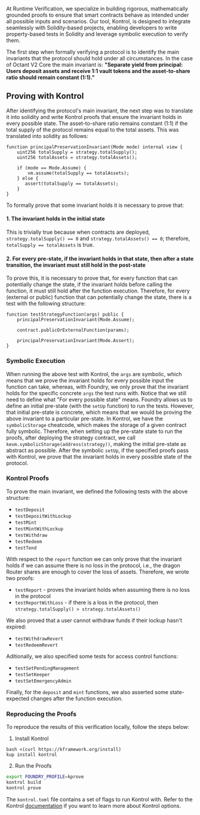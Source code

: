 At Runtime Verification, we specialize in building rigorous, mathematically grounded proofs to ensure that smart contracts behave as intended under all possible inputs and scenarios. Our tool, Kontrol, is designed to integrate seamlessly with Solidity-based projects, enabling developers to write property-based tests in Solidity and leverage symbolic execution to verify them.

The first step when formally verifying a protocol is to identify the main invariants that the protocol should hold under all circumstances. In the case of Octant V2 Core the main invariant is: 
**"Separate yield from principal: Users deposit assets and receive 1:1 vault tokens and the asset-to-share ratio should remain constant (1:1)."**

## Proving with  Kontrol
After identifying the protocol's main invariant, the next step was to translate it into solidity and write Kontrol proofs that ensure the invariant holds in every possible state. The asset-to-share ratio remains constant (1:1) if the total supply of the protocol remains equal to the total assets. This was translated into solidity as follows:

```solidity
function principalPreservationInvariant(Mode mode) internal view {
    uint256 totalSupply = strategy.totalSupply();
    uint256 totalAssets = strategy.totalAssets();

    if (mode == Mode.Assume) {
        vm.assume(totalSupply == totalAssets);
    } else {
       assert(totalSupply == totalAssets);
    }
}
```

To formally prove that some invariant holds it is necessary to prove that:

#### 1. The invariant holds in the initial state
This is trivially true because when contracts are deployed, `strategy.totalSupply() == 0` and `strategy.totalAssets() == 0`; therefore, `totalSupply == totalAssets` is true.
#### 2. For every pre-state, if the invariant holds in that state, then after a state transition, the invariant must still hold in the post-state
To prove this, it is necessary to prove that, for every function that can potentially change the state, if the invariant holds before calling the function, it must still hold after the function execution. Therefore, for every (external or public) function that can potentially change the state, there is a test with the following structure:

```solidity
function testStrategyFunction(args) public {
    principalPreservationInvariant(Mode.Assume);

    contract.publicOrExternalFunction(params);

    principalPreservationInvariant(Mode.Assert);
}
```
### Symbolic Execution
When running the above test with Kontrol, the `args` are symbolic, which means that we prove the invariant holds for every possible input the function can take, whereas, with Foundry, we only prove that the invariant holds for the specific concrete `args` the test runs with. 
Notice that we still need to define what "For every possible state" means. Foundry allows us to define an initial pre-state (with the `setUp` function) to run the tests. However, that initial pre-state is concrete, which means that we would be proving the above invariant to a particular pre-state. In Kontrol, we have the `symbolicStorage` cheatcode, which makes the storage of a given contract fully symbolic. Therefore, when setting up the pre-state state to run the proofs, after deploying the strategy contract, we call `kevm.symbolicStorage(address(strategy))`, making the initial pre-state as abstract as possible.
After the symbolic `setUp`, if the specified proofs pass with Kontrol, we prove that the invariant holds in every possible state of the protocol.

### Kontrol Proofs
To prove the main invariant, we defined the following tests with the above structure:

- `testDeposit`
- `testDepositWithLockup`
- `testMint`
- `testMintWithLockup`
- `testWithdraw`
- `testRedeem`
- `testTend`

With respect to the `report` function we can only prove that the invariant holds if we can assume there is no loss in the protocol, i.e., the dragon Router shares are enough to cover the loss of assets. Therefore, we wrote two proofs:

- `testReport` - proves the invariant holds when assuming there is no loss in the protocol
- `testReportWithLoss` - if there is a loss in the protocol, then `strategy.totalSupply() > strategy.totalAssets()`

We also proved that a user cannot withdraw funds if their lockup hasn't expired:
- `testWithdrawRevert`
- `testRedeemRevert`

Aditionally, we also specified some tests for access control functions:
- `testSetPendingManagement`
- `testSetKeeper`
- `testSetEmergencyAdmin`

Finally, for the `deposit` and `mint` functions, we also asserted some state-expected changes after the function execution.

### Reproducing the Proofs
To reproduce the results of this verification locally, follow the steps below:

1. Install Kontrol
```bach
bash <(curl https://kframework.org/install)
kup install kontrol
```
2. Run the Proofs
```bash
export FOUNDRY_PROFILE=kprove
kontrol build
kontrol prove
```
The `kontrol.toml` file contains a set of flags to run Kontrol with. Refer to the Kontrol [documentation](https://docs.runtimeverification.com/kontrol) if you want to learn more about Kontrol options. 